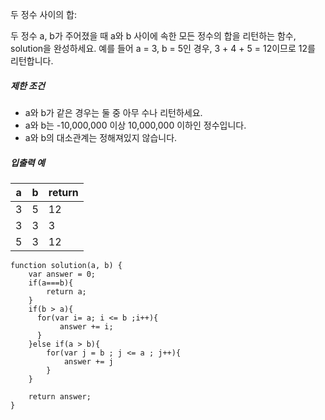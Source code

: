 두 정수 사이의 합:

두 정수 a, b가 주어졌을 때 a와 b 사이에 속한 모든 정수의 합을 리턴하는 함수, solution을 완성하세요. 
예를 들어 a = 3, b = 5인 경우, 3 + 4 + 5 = 12이므로 12를 리턴합니다.

##### 제한 조건

- a와 b가 같은 경우는 둘 중 아무 수나 리턴하세요.
- a와 b는 -10,000,000 이상 10,000,000 이하인 정수입니다.
- a와 b의 대소관계는 정해져있지 않습니다.

##### 입출력 예

| a    | b    | return |
| ---- | ---- | ------ |
| 3    | 5    | 12     |
| 3    | 3    | 3      |
| 5    | 3    | 12     |



```
function solution(a, b) {
    var answer = 0;
    if(a===b){
        return a;
    }
    if(b > a){
      for(var i= a; i <= b ;i++){
           answer += i;
      }
    }else if(a > b){
        for(var j = b ; j <= a ; j++){
            answer += j
        }
    }
    
    return answer;
}
```

